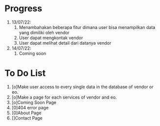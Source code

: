 # Progress
1. 13/07/22:
   1. Menambahakan beberapa fitur dimana user bisa menampilkan data yang dimiliki oleh vendor
   2. User dapat mengkontak vendor
   3. User dapat melihat detail dari datanya vendor
2. 14/07/22:
   1. Coming soon

# To Do List
1. [o]Make user access to every single data in the database of vendor or eo.
2. [o]Make a page for each services of vendor and eo.
3. [o]Coming Soon Page
4. [0]404 error page
5. [0]About Page
6. []Contact Page